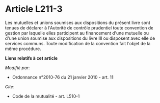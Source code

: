 # Article L211-3

Les mutuelles et unions soumises aux dispositions du présent livre sont tenues de déclarer à l'Autorité de contrôle
prudentiel toute convention de gestion par laquelle elles participent au financement d'une mutuelle ou d'une union soumise
aux dispositions du livre III ou disposent avec elle de services communs. Toute modification de la convention fait l'objet de
la même procédure.

**Liens relatifs à cet article**

_Modifié par_:

  - Ordonnance n°2010-76 du 21 janvier 2010 - art. 11

_Cite_:

  - Code de la mutualité - art. L510-1

